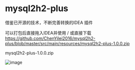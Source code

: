 # mysql2h2-plus
借鉴已开源的技术，不断完善转换的IDEA 插件

可以打包后直接拖入IDEA并使用 / 或直接下载 https://github.com/ChenYilei2016/mysql2h2-plus/blob/master/src/main/resources/mysql2h2-plus-1.0.0.zip

mysql2h2-plus-1.0.0.zip

![image](https://user-images.githubusercontent.com/31011150/190112719-871a14fc-82fc-45fe-a21d-5a4e6a1f0365.png)
